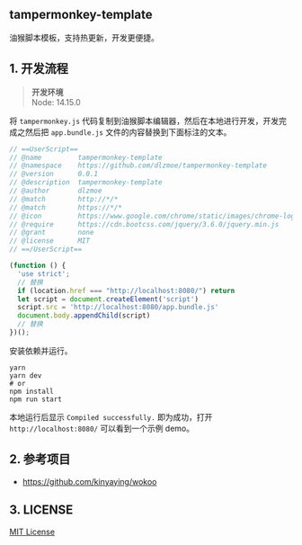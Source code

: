 ## tampermonkey-template

油猴脚本模板，支持热更新，开发更便捷。

## 1. 开发流程

> **开发环境**  
> Node: 14.15.0

将 `tampermonkey.js` 代码复制到油猴脚本编辑器，然后在本地进行开发，开发完成之然后把 `app.bundle.js` 文件的内容替换到下面标注的文本。

```js
// ==UserScript==
// @name         tampermonkey-template
// @namespace    https://github.com/dlzmoe/tampermonkey-template
// @version      0.0.1
// @description  tampermonkey-template
// @author       dlzmoe
// @match        http://*/*
// @match        https://*/*
// @icon         https://www.google.com/chrome/static/images/chrome-logo-m100.svg
// @require      https://cdn.bootcss.com/jquery/3.6.0/jquery.min.js
// @grant        none
// @license      MIT
// ==/UserScript==

(function () {
  'use strict';
  // 替换
  if (location.href === "http://localhost:8080/") return
  let script = document.createElement('script')
  script.src = 'http://localhost:8080/app.bundle.js'
  document.body.appendChild(script)
  // 替换
})();
```

安装依赖并运行。

```shell
yarn 
yarn dev 
# or
npm install
npm run start
```

本地运行后显示 `Compiled successfully.` 即为成功，打开 `http://localhost:8080/` 可以看到一个示例 demo。

## 2. 参考项目

- https://github.com/kinyaying/wokoo

## 3. LICENSE

[MIT License](./LICENSE)

